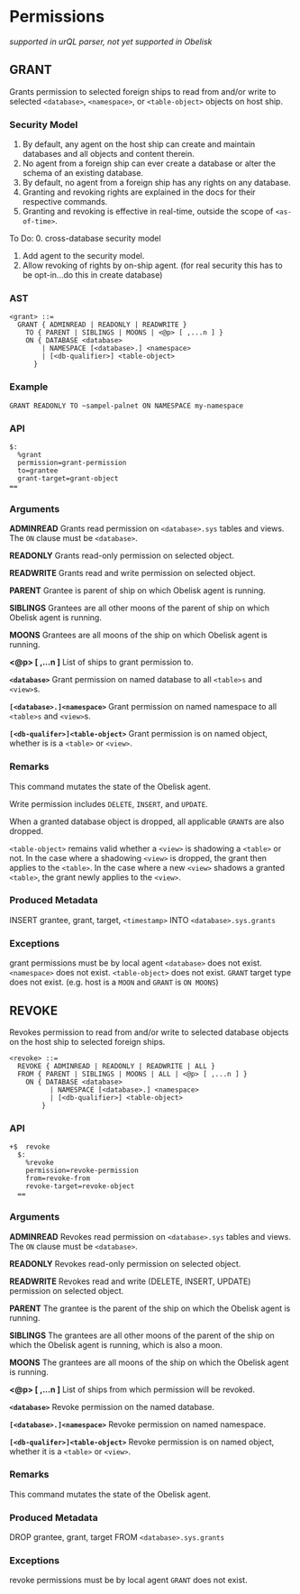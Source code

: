 # Permissions
*supported in urQL parser, not yet supported in Obelisk*

## GRANT

Grants permission to selected foreign ships to read from and/or write to selected `<database>`, `<namespace>`, or `<table-object>` objects on host ship.

### Security Model

1. By default, any agent on the host ship can create and maintain databases and all objects and content therein.
2. No agent from a foreign ship can ever create a database or alter the schema of an existing database.
3. By default, no agent from a foreign ship has any rights on any database.
4. Granting and revoking rights are explained in the docs for their respective commands.
5. Granting and revoking is effective in real-time, outside the scope of `<as-of-time>`.

To Do:
0. cross-database security model
1. Add agent to the security model.
2. Allow revoking of rights by on-ship agent. (for real security this has to be opt-in...do this in create database)

### AST
```
<grant> ::=
  GRANT { ADMINREAD | READONLY | READWRITE }
    TO { PARENT | SIBLINGS | MOONS | <@p> [ ,...n ] }
    ON { DATABASE <database>
        | NAMESPACE [<database>.] <namespace>
        | [<db-qualifier>] <table-object> 
      }
```

### Example

`GRANT READONLY TO ~sampel-palnet ON NAMESPACE my-namespace`

### API
```
$:
  %grant
  permission=grant-permission
  to=grantee
  grant-target=grant-object
==
```

### Arguments

**ADMINREAD**
Grants read permission on `<database>.sys` tables and views.
The `ON` clause must be `<database>`.

**READONLY**
Grants read-only permission on selected object.

**READWRITE**
Grants read and write permission on selected object.

**PARENT**
Grantee is parent of ship on which Obelisk agent is running.

**SIBLINGS**
Grantees are all other moons of the parent of ship on which Obelisk agent is running.

**MOONS**
Grantees are all moons of the ship on which Obelisk agent is running.

**<@p> [ ,...n ]**
List of ships to grant permission to.

**`<database>`**
Grant permission on named database to all `<table>s` and `<view>`s.

**`[<database>.]<namespace>`**
Grant permission on named namespace to all `<table>s` and `<view>`s.

**`[<db-qualifer>]<table-object>`**
Grant permission is on named object, whether is is a `<table>` or `<view>`.

### Remarks

This command mutates the state of the Obelisk agent.

Write permission includes `DELETE`, `INSERT`, and `UPDATE`.

When a granted database object is dropped, all applicable `GRANT`s are also dropped.

`<table-object>` remains valid whether a `<view>` is shadowing a `<table>` or not.
In the case where a shadowing `<view>` is dropped, the grant then applies to the `<table>`. In the case where a new `<view>` shadows a granted `<table>`, the grant newly applies to the `<view>`.


### Produced Metadata

INSERT grantee, grant, target, `<timestamp>` INTO `<database>.sys.grants`

### Exceptions

grant permissions must be by local agent
`<database>` does not exist.
`<namespace>` does not exist.
`<table-object>` does not exist.
`GRANT` target type does not exist. (e.g. host is a `MOON` and `GRANT` is `ON MOONS`)


## REVOKE

Revokes permission to read from and/or write to selected database objects on the host ship to selected foreign ships.

```
<revoke> ::=
  REVOKE { ADMINREAD | READONLY | READWRITE | ALL }
  FROM { PARENT | SIBLINGS | MOONS | ALL | <@p> [ ,...n ] }
    ON { DATABASE <database>
          | NAMESPACE [<database>.] <namespace>
          | [<db-qualifier>] <table-object> 
        }
```


### API
```
+$  revoke
  $:
    %revoke
    permission=revoke-permission
    from=revoke-from
    revoke-target=revoke-object
  ==
```

### Arguments

**ADMINREAD**
Revokes read permission on `<database>.sys` tables and views. The `ON` clause must be `<database>`.

**READONLY**
Revokes read-only permission on selected object.

**READWRITE**
Revokes read and write (DELETE, INSERT, UPDATE) permission on selected object.

**PARENT**
The grantee is the parent of the ship on which the Obelisk agent is running.

**SIBLINGS**
The grantees are all other moons of the parent of the ship on which the Obelisk agent is running, which is also a moon.

**MOONS**
The grantees are all moons of the ship on which the Obelisk agent is running.

**<@p> [ ,...n ]**
List of ships from which permission will be revoked.

**`<database>`**
Revoke permission on the named database.

**`[<database>.]<namespace>`**
Revoke permission on named namespace.

**`[<db-qualifer>]<table-object>`**
Revoke permission is on named object, whether it is a `<table>` or `<view>`.

### Remarks

This command mutates the state of the Obelisk agent.

### Produced Metadata

DROP grantee, grant, target FROM `<database>.sys.grants`

### Exceptions

revoke permissions must be by local agent
`GRANT` does not exist.
